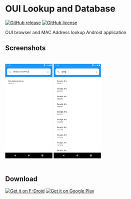 # OUI Lookup and Database

[![GitHub release](https://img.shields.io/github/release/Alberto97/OUILookup.svg)](https://github.com/Alberto97/OUILookup/releases/latest)
[![GitHub license](https://img.shields.io/github/license/Alberto97/OUILookup)](https://github.com/Alberto97/OUILookup/blob/master/LICENSE)

OUI browser and MAC Address lookup Android application

## Screenshots
<img width="30%" vspace="20" src="fastlane/metadata/android/en-US/images/phoneScreenshots/1_en-US.png" /> <img width="30%" vspace="20" src="fastlane/metadata/android/en-US/images/phoneScreenshots/2_en-US.png" />

## Download

[<img src="https://fdroid.gitlab.io/artwork/badge/get-it-on.png"
     alt="Get it on F-Droid"
     height="80">](https://f-droid.org/packages/org.alberto97.ouilookup/)
[<img src="https://play.google.com/intl/en_us/badges/images/generic/en-play-badge.png"
     alt="Get it on Google Play"
     height="80">](https://play.google.com/store/apps/details?id=org.alberto97.ouilookup)
